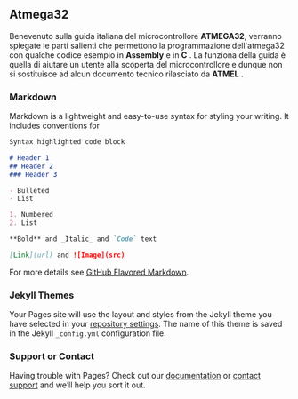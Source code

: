 ## Atmega32

Benevenuto sulla guida italiana del microcontrollore **ATMEGA32**, verranno spiegate le parti salienti che permettono la programmazione dell'atmega32 con qualche codice esempio in **Assembly** e in **C** .
La funziona della guida è quella di aiutare un utente alla scoperta del microcontrollore e dunque non si sostituisce ad alcun documento tecnico rilasciato da **ATMEL** .

### Markdown

Markdown is a lightweight and easy-to-use syntax for styling your writing. It includes conventions for

```markdown
Syntax highlighted code block

# Header 1
## Header 2
### Header 3

- Bulleted
- List

1. Numbered
2. List

**Bold** and _Italic_ and `Code` text

[Link](url) and ![Image](src)
```

For more details see [GitHub Flavored Markdown](https://guides.github.com/features/mastering-markdown/).

### Jekyll Themes

Your Pages site will use the layout and styles from the Jekyll theme you have selected in your [repository settings](https://github.com/ferdinandofrediani/italian-atmega32/settings). The name of this theme is saved in the Jekyll `_config.yml` configuration file.

### Support or Contact

Having trouble with Pages? Check out our [documentation](https://help.github.com/categories/github-pages-basics/) or [contact support](https://github.com/contact) and we’ll help you sort it out.
